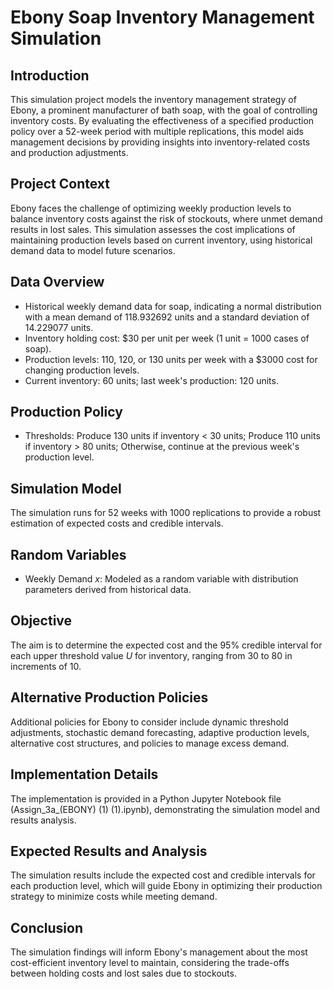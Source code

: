 # Ebony Soap Inventory Management Simulation

## Introduction
This simulation project models the inventory management strategy of Ebony, a prominent manufacturer of bath soap, with the goal of controlling inventory costs. By evaluating the effectiveness of a specified production policy over a 52-week period with multiple replications, this model aids management decisions by providing insights into inventory-related costs and production adjustments.

## Project Context
Ebony faces the challenge of optimizing weekly production levels to balance inventory costs against the risk of stockouts, where unmet demand results in lost sales. This simulation assesses the cost implications of maintaining production levels based on current inventory, using historical demand data to model future scenarios.

## Data Overview
- Historical weekly demand data for soap, indicating a normal distribution with a mean demand of 118.932692 units and a standard deviation of 14.229077 units.
- Inventory holding cost: $30 per unit per week (1 unit = 1000 cases of soap).
- Production levels: 110, 120, or 130 units per week with a $3000 cost for changing production levels.
- Current inventory: 60 units; last week's production: 120 units.

## Production Policy
- Thresholds: Produce 130 units if inventory < 30 units; Produce 110 units if inventory > 80 units; Otherwise, continue at the previous week's production level.

## Simulation Model
The simulation runs for 52 weeks with 1000 replications to provide a robust estimation of expected costs and credible intervals.

## Random Variables
- Weekly Demand _x_: Modeled as a random variable with distribution parameters derived from historical data.

## Objective
The aim is to determine the expected cost and the 95% credible interval for each upper threshold value _U_ for inventory, ranging from 30 to 80 in increments of 10.

## Alternative Production Policies
Additional policies for Ebony to consider include dynamic threshold adjustments, stochastic demand forecasting, adaptive production levels, alternative cost structures, and policies to manage excess demand.

## Implementation Details
The implementation is provided in a Python Jupyter Notebook file (Assign_3a_(EBONY) (1) (1).ipynb), demonstrating the simulation model and results analysis.

## Expected Results and Analysis
The simulation results include the expected cost and credible intervals for each production level, which will guide Ebony in optimizing their production strategy to minimize costs while meeting demand.

## Conclusion
The simulation findings will inform Ebony's management about the most cost-efficient inventory level to maintain, considering the trade-offs between holding costs and lost sales due to stockouts.

